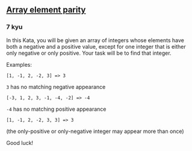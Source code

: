 <h2><a href=https://www.codewars.com/kata/5a092d9e46d843b9db000064/train/javascript target="_blank">Array element parity</a></h2><h3>7 kyu</h3><p>In this Kata, you will be given an array of integers whose elements have both a negative and a positive value, except for one integer that is either only negative or only positive. Your task will be to find that integer. </p><p>Examples:</p><p><code>[1, -1, 2, -2, 3] =&gt; 3</code></p><p><code>3</code> has no matching negative appearance</p><p><code>[-3, 1, 2, 3, -1, -4, -2] =&gt; -4</code></p><p><code>-4</code> has no matching positive appearance</p><p><code>[1, -1, 2, -2, 3, 3] =&gt; 3</code></p><p>(the only-positive or only-negative integer may appear more than once)</p><p>Good luck!</p>